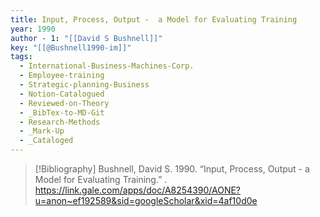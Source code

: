 ```yaml
---
title: Input, Process, Output -  a Model for Evaluating Training
year: 1990
author - 1: "[[David S Bushnell]]"
key: "[[@Bushnell1990-im]]"
tags:
  - International-Business-Machines-Corp.
  - Employee-training
  - Strategic-planning-Business
  - Notion-Catalogued
  - Reviewed-on-Theory
  - _BibTex-to-MD-Git
  - Research-Methods
  - _Mark-Up
  - _Cataloged
---
```


> [!Bibliography]
> Bushnell, David S. 1990. “Input, Process, Output -  a Model for Evaluating Training.” . https://link.gale.com/apps/doc/A8254390/AONE?u=anon~ef192589&sid=googleScholar&xid=4af10d0e